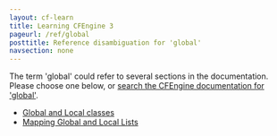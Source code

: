 ```yaml
---
layout: cf-learn
title: Learning CFEngine 3
pageurl: /ref/global
posttitle: Reference disambiguation for 'global'
navsection: none
---
```


The term 'global' could refer to several sections in the documentation. Please choose one below, or
[search the CFEngine documentation for 'global'](http://cfengine.com/docs/3.5/search.html?q=global).

- [Global and Local classes](http://cfengine.com/docs/3.5/manuals-language-concepts-classes.html#global-and-local-classes)
- [Mapping Global and Local Lists](http://cfengine.com/docs/3.5/manuals-language-concepts-variables.html#mapping-global-and-local-lists)
